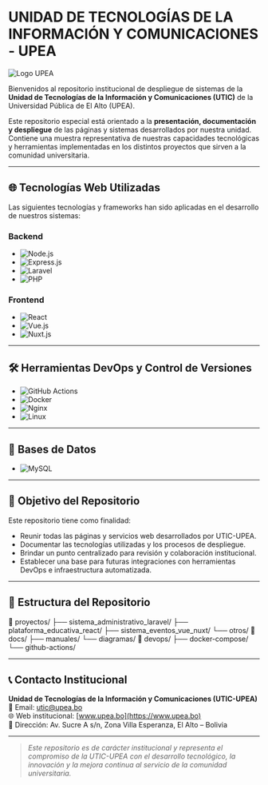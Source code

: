 # UNIDAD DE TECNOLOGÍAS DE LA INFORMACIÓN Y COMUNICACIONES - UPEA

![Logo UPEA](https://upload.wikimedia.org/wikipedia/commons/thumb/1/1e/Logo_UPEA.png/800px-Logo_UPEA.png)

Bienvenidos al repositorio institucional de despliegue de sistemas de la **Unidad de Tecnologías de la Información y Comunicaciones (UTIC)** de la Universidad Pública de El Alto (UPEA).

Este repositorio especial está orientado a la **presentación, documentación y despliegue** de las páginas y sistemas desarrollados por nuestra unidad. Contiene una muestra representativa de nuestras capacidades tecnológicas y herramientas implementadas en los distintos proyectos que sirven a la comunidad universitaria.

---

## 🌐 Tecnologías Web Utilizadas

Las siguientes tecnologías y frameworks han sido aplicadas en el desarrollo de nuestros sistemas:

### Backend
- ![Node.js](https://img.shields.io/badge/Node.js-339933?style=for-the-badge&logo=nodedotjs&logoColor=white)
- ![Express.js](https://img.shields.io/badge/Express.js-000000?style=for-the-badge&logo=express&logoColor=white)
- ![Laravel](https://img.shields.io/badge/Laravel-FF2D20?style=for-the-badge&logo=laravel&logoColor=white)
- ![PHP](https://img.shields.io/badge/PHP-777BB4?style=for-the-badge&logo=php&logoColor=white)

### Frontend
- ![React](https://img.shields.io/badge/React-20232A?style=for-the-badge&logo=react&logoColor=61DAFB)
- ![Vue.js](https://img.shields.io/badge/Vue.js-35495E?style=for-the-badge&logo=vue.js&logoColor=4FC08D)
- ![Nuxt.js](https://img.shields.io/badge/Nuxt.js-00DC82?style=for-the-badge&logo=nuxt.js&logoColor=white)

---

## 🛠️ Herramientas DevOps y Control de Versiones

- ![GitHub Actions](https://img.shields.io/badge/GitHub_Actions-2088FF?style=for-the-badge&logo=github-actions&logoColor=white)
- ![Docker](https://img.shields.io/badge/Docker-2496ED?style=for-the-badge&logo=docker&logoColor=white)
- ![Nginx](https://img.shields.io/badge/Nginx-009639?style=for-the-badge&logo=nginx&logoColor=white)
- ![Linux](https://img.shields.io/badge/Linux-FCC624?style=for-the-badge&logo=linux&logoColor=black)

---

## 💾 Bases de Datos

- ![MySQL](https://img.shields.io/badge/MySQL-4479A1?style=for-the-badge&logo=mysql&logoColor=white)

---

## 📌 Objetivo del Repositorio

Este repositorio tiene como finalidad:

- Reunir todas las páginas y servicios web desarrollados por UTIC-UPEA.
- Documentar las tecnologías utilizadas y los procesos de despliegue.
- Brindar un punto centralizado para revisión y colaboración institucional.
- Establecer una base para futuras integraciones con herramientas DevOps e infraestructura automatizada.

---

## 📁 Estructura del Repositorio
📂 proyectos/
├── sistema_administrativo_laravel/
├── plataforma_educativa_react/
├── sistema_eventos_vue_nuxt/
└── otros/
📁 docs/
├── manuales/
└── diagramas/
📁 devops/
├── docker-compose/
└── github-actions/


---

## 📞 Contacto Institucional

**Unidad de Tecnologías de la Información y Comunicaciones (UTIC-UPEA)**  
📧 Email: utic@upea.bo  
🌐 Web institucional: [www.upea.bo](https://www.upea.bo)  
📍 Dirección: Av. Sucre A s/n, Zona Villa Esperanza, El Alto – Bolivia

---

> _Este repositorio es de carácter institucional y representa el compromiso de la UTIC-UPEA con el desarrollo tecnológico, la innovación y la mejora continua al servicio de la comunidad universitaria._



